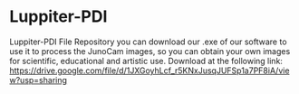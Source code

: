 # Luppiter-PDI
Luppiter-PDI File Repository
you can download our .exe of our software to use it to process the JunoCam images, so you can obtain your own images for scientific, educational and artistic use.
Download at the following link: https://drive.google.com/file/d/1JXGoyhLcf_r5KNxJusqJUFSp1a7PF8iA/view?usp=sharing
